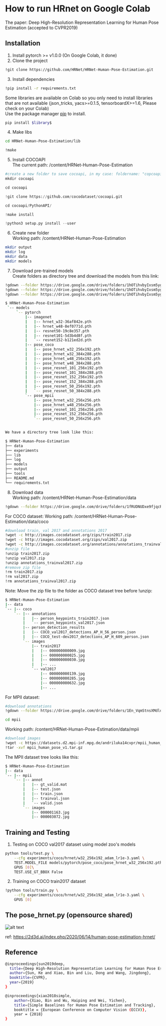 # How to run HRnet on Google Colab

The paper: Deep High-Resolution Representation Learning for Human Pose Estimation (accepted to CVPR2019)

## Installation
1. Install pytorch >= v1.0.0 (On Google Colab, it done)
2. Clone the project
```bash
!git clone https://github.com/HRNet/HRNet-Human-Pose-Estimation.git
```
3. Install dependencies
```bash
!pip install -r requirements.txt
```
Some libraries are available on Colab so you only need to install libraries that are not available (json_tricks, yacs>=0.1.5, tensorboardX>=1.6, Please check on your Colab) \
Use the package manager [pip](https://pip.pypa.io/en/stable/) to install.


```bash
pip install $library$
```

4. Make libs
```bash
cd HRNet-Human-Pose-Estimation/lib
```

```bash
!make
```
5. Install COCOAPI \
The current path: /content/HRNet-Human-Pose-Estimation
```python
#create a new folder to save cocoapi, in my case: foldername: "copcoapi"
mkdir cocoapi

cd cocoapi

!git clone https://github.com/cocodataset/cocoapi.git

cd cocoapi/PythonAPI/

!make install

!python3 setup.py install --user
```
6. Create new folder \
Working path: /content/HRNet-Human-Pose-Estimation
```bash
mkdir output
mkdir log
mkdir data
mkdir models
```
7. Download pre-trained models \
Create folders as directory tree and download the models from this link: 
```bash
!gdown --folder https://drive.google.com/drive/folders/1hOTihvbyIxsm5ygDpbUuJ7O_tzv4oXjC?usp=sharing/pytorch/imagenet
!gdown --folder https://drive.google.com/drive/folders/1hOTihvbyIxsm5ygDpbUuJ7O_tzv4oXjC?usp=sharing/pytorch/pose_coco
!gdown --folder https://drive.google.com/drive/folders/1hOTihvbyIxsm5ygDpbUuJ7O_tzv4oXjC?usp=sharing/pytorch/pose_mpii
```
```bash
$ HRNet-Human-Pose-Estimation
 `-- models
     `-- pytorch
         |-- imagenet
         |   |-- hrnet_w32-36af842e.pth
         |   |-- hrnet_w48-8ef0771d.pth
         |   |-- resnet50-19c8e357.pth
         |   |-- resnet101-5d3b4d8f.pth
         |   `-- resnet152-b121ed2d.pth
         |-- pose_coco
         |   |-- pose_hrnet_w32_256x192.pth
         |   |-- pose_hrnet_w32_384x288.pth
         |   |-- pose_hrnet_w48_256x192.pth
         |   |-- pose_hrnet_w48_384x288.pth
         |   |-- pose_resnet_101_256x192.pth
         |   |-- pose_resnet_101_384x288.pth
         |   |-- pose_resnet_152_256x192.pth
         |   |-- pose_resnet_152_384x288.pth
         |   |-- pose_resnet_50_256x192.pth
         |   `-- pose_resnet_50_384x288.pth
         `-- pose_mpii
             |-- pose_hrnet_w32_256x256.pth
             |-- pose_hrnet_w48_256x256.pth
             |-- pose_resnet_101_256x256.pth
             |-- pose_resnet_152_256x256.pth
             `-- pose_resnet_50_256x256.pth
             

We have a directory tree look like this:

$ HRNet-Human-Pose-Estimation
├── data
├── experiments
├── lib
├── log
├── models
├── output
├── tools 
├── README.md
└── requirements.txt
```
8. Download data \
Working path: /content/HRNet-Human-Pose-Estimation/data
```bash
!gdown --folder https://drive.google.com/drive/folders/1fRUDNUDxe9fjqcRZ2bnF_TKMlO0nB_dk
```
For COCO dataset: Working path: /content/HRNet-Human-Pose-Estimation/data/coco
```bash
#download train, val 2017 and annotations 2017
!wget -c http://images.cocodataset.org/zips/train2017.zip
!wget -c http://images.cocodataset.org/zips/val2017.zip
!wget -c http://images.cocodataset.org/annotations/annotations_trainval2017.zip
#unzip file
!unzip train2017.zip
!unzip val2017.zip
!unzip annotations_trainval2017.zip
#remove zip file
!rm train2017.zip
!rm val2017.zip
!rm annotations_trainval2017.zip
```
Note: Move the zip file to the folder as COCO dataset tree before !unzip:
```bash
$ HRNet-Human-Pose-Estimation
|-- data
`-- |-- coco
    `-- |-- annotations
        |   |-- person_keypoints_train2017.json
        |   `-- person_keypoints_val2017.json
        |-- person_detection_results
        |   |-- COCO_val2017_detections_AP_H_56_person.json
        |   |-- COCO_test-dev2017_detections_AP_H_609_person.json
        `-- images
            |-- train2017
            |   |-- 000000000009.jpg
            |   |-- 000000000025.jpg
            |   |-- 000000000030.jpg
            |   |-- ... 
            `-- val2017
                |-- 000000000139.jpg
                |-- 000000000285.jpg
                |-- 000000000632.jpg
                |-- ... 
```
For MPII dataset:
```bash
#download annotations
!gdown --folder https://drive.google.com/drive/folders/1En_VqmStnsXMdldXA6qpqEyDQulnmS3a?usp=sharing/annot
```
```bash
cd mpii
```
Working path: /content/HRNet-Human-Pose-Estimation/data/mpii
```bash
#download images
!wget -c https://datasets.d2.mpi-inf.mpg.de/andriluka14cvpr/mpii_human_pose_v1.tar.gz
!tar -xvf mpii_human_pose_v1.tar.gz
```
The MPII dataset tree looks like this:
```bash
$ HRNet-Human-Pose-Estimation
|-- data
`-- |-- mpii
    `-- |-- annot
        |   |-- gt_valid.mat
        |   |-- test.json
        |   |-- train.json
        |   |-- trainval.json
        |   `-- valid.json
        `-- images
            |-- 000001163.jpg
            |-- 000003072.jpg

```





## Training and Testing
1. Testing on COCO val2017 dataset using model zoo's models
```bash
python tools/test.py \
    --cfg experiments/coco/hrnet/w32_256x192_adam_lr1e-3.yaml \
    TEST.MODEL_FILE models/pytorch/pose_coco/pose_hrnet_w32_256x192.pth \
    GPUS [0]\
    TEST.USE_GT_BBOX False
```
2. Training on COCO train2017 dataset
```bash
!python tools/train.py \
    --cfg experiments/coco/hrnet/w32_256x192_adam_lr1e-3.yaml \
    GPUS [0]
```

## The pose_hrnet.py (opensource shared)

![alt text](https://github.com/urgonguyen/HrNet/blob/main/HRNet-Diagram-summarized.png?raw=true)

ref: https://2d3d.ai/index.php/2020/06/14/human-pose-estimation-hrnet/

## Reference
```bash
@inproceedings{sun2019deep,
  title={Deep High-Resolution Representation Learning for Human Pose Estimation},
  author={Sun, Ke and Xiao, Bin and Liu, Dong and Wang, Jingdong},
  booktitle={CVPR},
  year={2019}
}

@inproceedings{xiao2018simple,
    author={Xiao, Bin and Wu, Haiping and Wei, Yichen},
    title={Simple Baselines for Human Pose Estimation and Tracking},
    booktitle = {European Conference on Computer Vision (ECCV)},
    year = {2018}
}
```

